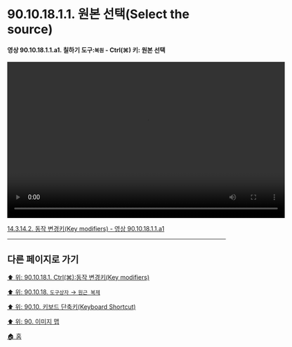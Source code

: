 # 90.10.18.1.1. 원본 선택(Select the source)

<a id="90-10-18-01-01-a1"></a>

#### 영상 90.10.18.1.1.a1. 칠하기 도구:`복원` - Ctrl(⌘) 키: 원본 선택
<video controls="controls" width="640" height="360" src="https://github.com/wonder13662/gimp/assets/15767104/73afa4b9-e11f-4d0e-95a6-0e09aab1719f"></video>

[14.3.14.2. 동작 변경키(Key modifiers) - 영상 90.10.18.1.1.a1](./14-03-14-02-key_modifiers.md#90-10-18-01-01-a1)

***

## 다른 페이지로 가기

[⬆️ 위: 90.10.18.1. Ctrl(⌘):동작 변경키(Key modifiers)](./90-10-18-01-00-key_modifier-ctrl.md)

[⬆️ 위: 90.10.18. `도구상자` → `원근 복제`](./90-10-18-00-tool_box-perspective_clone.md)

[⬆️ 위: 90.10. 키보드 단축키(Keyboard Shortcut)](./90-10-00-keyboard_shortcut.md)

[⬆️ 위: 90. 이미지 맵](./90-00-image-map.md)

[🏠 홈](./00-home.md)